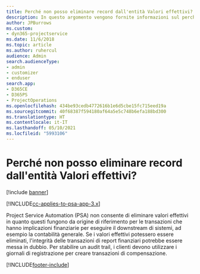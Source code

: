 ```yaml
---
title: Perché non posso eliminare record dall'entità Valori effettivi?
description: In questo argomento vengono fornite informazioni sul perché non è possibile eliminare record dall'entità Valori effettivi.
author: JPBurrows
ms.custom:
- dyn365-projectservice
ms.date: 11/6/2018
ms.topic: article
ms.author: ruhercul
audience: Admin
search.audienceType:
- admin
- customizer
- enduser
search.app:
- D365CE
- D365PS
- ProjectOperations
ms.openlocfilehash: 434be93cedb4772616b1e6d5cbe15fc715eed19a
ms.sourcegitcommit: 40f68387f594180af64a5e5c748b6efa188bd300
ms.translationtype: HT
ms.contentlocale: it-IT
ms.lasthandoff: 05/10/2021
ms.locfileid: "5993106"
---
```

# <a name="why-cant-i-delete-records-from-the-actuals-entity"></a>Perché non posso eliminare record dall'entità Valori effettivi?

[!include [banner](../includes/psa-now-project-operations.md)]

[!INCLUDE[cc-applies-to-psa-app-3.x](../includes/cc-applies-to-psa-app-3x.md)]

Project Service Automation (PSA) non consente di eliminare valori effettivi in quanto questi fungono da origine di riferimento per le transazioni che hanno implicazioni finanziarie per eseguire il downstream di sistemi, ad esempio la contabilità generale. Se i valori effettivi potessero essere eliminati, l'integrità delle transazioni di report finanziari potrebbe essere messa in dubbio. Per stabilire un audit trail, i clienti devono utilizzare i giornali di registrazione per creare transazioni di compensazione.



[!INCLUDE[footer-include](../includes/footer-banner.md)]